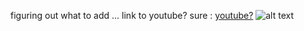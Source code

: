 figuring out what to add ... link to youtube? sure : [youtube?](https://www.youtube.com/)
![alt text](http://url/to/img.png)
